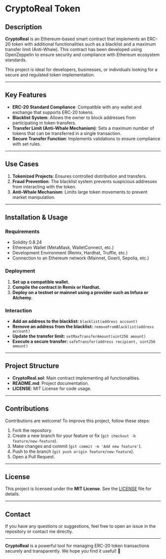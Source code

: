 # CryptoReal Token

## Description

**CryptoReal** is an Ethereum-based smart contract that implements an ERC-20 token with additional functionalities such as a blacklist and a maximum transfer limit (Anti-Whale). This contract has been developed using OpenZeppelin to ensure security and compliance with Ethereum ecosystem standards.

This project is ideal for developers, businesses, or individuals looking for a secure and regulated token implementation.

---

## Key Features

- **ERC-20 Standard Compliance**: Compatible with any wallet and exchange that supports ERC-20 tokens.
- **Blacklist System**: Allows the owner to block addresses from participating in token transfers.
- **Transfer Limit (Anti-Whale Mechanism)**: Sets a maximum number of tokens that can be transferred in a single transaction.
- **Secure Transfer Function**: Implements validations to ensure compliance with set rules.

---

## Use Cases

1. **Tokenized Projects**: Ensures controlled distribution and transfers.
2. **Fraud Prevention**: The blacklist system prevents suspicious addresses from interacting with the token.
3. **Anti-Whale Mechanism**: Limits large token movements to prevent market manipulation.

---

## Installation & Usage

### Requirements
- Solidity 0.8.24
- Ethereum Wallet (MetaMask, WalletConnect, etc.)
- Development Environment (Remix, Hardhat, Truffle, etc.)
- Connection to an Ethereum network (Mainnet, Goerli, Sepolia, etc.)

### Deployment

1. **Set up a compatible wallet.**
2. **Compile the contract in Remix or Hardhat.**
3. **Deploy on a testnet or mainnet using a provider such as Infura or Alchemy.**

### Interaction

- **Add an address to the blacklist:** `blacklist(address account)`
- **Remove an address from the blacklist:** `removeFromBlacklist(address account)`
- **Update the transfer limit:** `setMaxTransferAmount(uint256 amount)`
- **Execute a secure transfer:** `safeTransfer(address recipient, uint256 amount)`

---

## Project Structure

- **CryptoReal.sol**: Main contract implementing all functionalities.
- **README.md**: Project documentation.
- **LICENSE**: MIT License for code usage.

---

## Contributions

Contributions are welcome! To improve this project, follow these steps:

1. Fork the repository.
2. Create a new branch for your feature or fix (`git checkout -b feature/new-feature`).
3. Make changes and commit (`git commit -m 'Add new feature'`).
4. Push to the branch (`git push origin feature/new-feature`).
5. Open a Pull Request.

---

## License

This project is licensed under the **MIT License**. See the [LICENSE](LICENSE) file for details.

---

## Contact

If you have any questions or suggestions, feel free to open an issue in the repository or contact me directly.

---

**CryptoReal** is a powerful tool for managing ERC-20 token transactions securely and transparently. We hope you find it useful! 🚀

